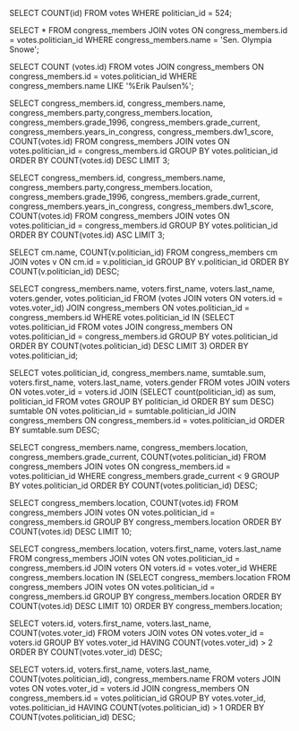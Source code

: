 <!-- Release 1  -->

<!-- 1. Hitung jumlah vote untuk Sen. Olympia Snowe yang memiliki id 524. -->
SELECT COUNT(id) FROM votes WHERE politician_id = 524;

<!-- 2. Sekarang lakukan JOIN tanpa menggunakan id `524`. Query kedua tabel votes dan congress_members. -->
SELECT * FROM congress_members JOIN votes ON congress_members.id = votes.politician_id WHERE congress_members.name = 'Sen. Olympia Snowe';

<!-- 3. Sekarang gimana dengan representative Erik Paulsen? Berapa banyak vote yang dia dapatkan? -->
SELECT COUNT (votes.id) FROM votes JOIN congress_members ON congress_members.id = votes.politician_id WHERE congress_members.name LIKE '%Erik Paulsen%';

<!-- 4. Buatlah daftar peserta Congress yang mendapatkan vote terbanyak. Jangan sertakan field `created_at` dan `updated_at`. -->
SELECT congress_members.id, congress_members.name, congress_members.party,congress_members.location, congress_members.grade_1996, congress_members.grade_current, congress_members.years_in_congress, congress_members.dw1_score, COUNT(votes.id) FROM congress_members JOIN votes ON votes.politician_id = congress_members.id GROUP BY votes.politician_id ORDER BY COUNT(votes.id) DESC LIMIT 3;

<!-- 5. Sekarang buatlah sebuah daftar semua anggota Congress yang setidaknya mendapatkan beberapa vote dalam urutan dari yang paling sedikit. Dan juga jangan sertakan field-field yang memiliki tipe date. -->
SELECT congress_members.id, congress_members.name, congress_members.party,congress_members.location, congress_members.grade_1996, congress_members.grade_current, congress_members.years_in_congress, congress_members.dw1_score, COUNT(votes.id) FROM congress_members JOIN votes ON votes.politician_id = congress_members.id GROUP BY votes.politician_id ORDER BY COUNT(votes.id) ASC LIMIT 3;

<!-- Release 2  -->

<!-- 1. Siapa anggota Congress yang mendapatkan vote terbanyak? List nama mereka dan jumlah vote-nya. Siapa saja yang memilih politisi tersebut? List nama mereka, dan jenis kelamin mereka. -->
SELECT cm.name, COUNT(v.politician_id) FROM congress_members cm JOIN votes v ON cm.id = v.politician_id GROUP BY v.politician_id ORDER BY COUNT(v.politician_id) DESC;

SELECT congress_members.name, voters.first_name, voters.last_name, voters.gender, votes.politician_id FROM (votes JOIN voters ON voters.id = votes.voter_id) JOIN congress_members ON votes.politician_id = congress_members.id WHERE votes.politician_id IN (SELECT votes.politician_id FROM votes JOIN congress_members ON votes.politician_id = congress_members.id GROUP BY votes.politician_id ORDER BY COUNT(votes.politician_id) DESC LIMIT 3) ORDER BY votes.politician_id;

SELECT votes.politician_id, congress_members.name, sumtable.sum, voters.first_name, voters.last_name, voters.gender FROM votes JOIN voters ON votes.voter_id = voters.id JOIN (SELECT count(politician_id) as sum, politician_id FROM votes GROUP BY politician_id ORDER BY sum DESC) sumtable ON votes.politician_id = sumtable.politician_id JOIN congress_members ON congress_members.id = votes.politician_id ORDER BY sumtable.sum DESC;

<!-- 2. Berapa banyak vote yang diterima anggota Congress yang memiliki grade di bawah 9 (gunakan field `grade_current`)? Ambil nama, lokasi, grade_current dan jumlah vote. -->
SELECT congress_members.name, congress_members.location, congress_members.grade_current, COUNT(votes.politician_id) FROM congress_members JOIN votes ON congress_members.id = votes.politician_id WHERE congress_members.grade_current < 9 GROUP BY votes.politician_id ORDER BY COUNT(votes.politician_id) DESC;

<!-- 3. Apa saja 10 negara bagian yang memiliki voters terbanyak? List semua orang yang melakukan vote di negara bagian yang paling populer. (Akan menjadi daftar yang panjang, kamu bisa gunakan hasil dari query pertama untuk menyederhanakan query berikut ini.) -->
SELECT congress_members.location, COUNT(votes.id) FROM congress_members JOIN votes ON votes.politician_id = congress_members.id GROUP BY congress_members.location ORDER BY COUNT(votes.id) DESC LIMIT 10;

SELECT congress_members.location, voters.first_name, voters.last_name FROM congress_members JOIN votes ON votes.politician_id = congress_members.id JOIN voters ON voters.id = votes.voter_id WHERE congress_members.location IN (SELECT congress_members.location FROM congress_members JOIN votes ON votes.politician_id = congress_members.id GROUP BY congress_members.location ORDER BY COUNT(votes.id) DESC LIMIT 10) ORDER BY congress_members.location;

<!-- 4. List orang-orang yang vote lebih dari dua kali. Harusnya mereka hanya bisa vote untuk posisi Senator dan satu lagi untuk wakil. Wow, kita dapat si tukang curang! Segera laporkan ke KPK!! -->
SELECT voters.id, voters.first_name, voters.last_name, COUNT(votes.voter_id) FROM voters JOIN votes ON votes.voter_id = voters.id GROUP BY votes.voter_id HAVING COUNT(votes.voter_id) > 2 ORDER BY COUNT(votes.voter_id) DESC;

<!-- 5. Apakah ada orang yang melakukan vote kepada politisi yang sama dua kali? Siapa namanya dan siapa nama politisinya? -->
SELECT voters.id, voters.first_name, voters.last_name, COUNT(votes.politician_id), congress_members.name FROM voters JOIN votes ON votes.voter_id = voters.id JOIN congress_members ON congress_members.id = votes.politician_id GROUP BY votes.voter_id, votes.politician_id HAVING COUNT(votes.politician_id) > 1 ORDER BY COUNT(votes.politician_id) DESC;
